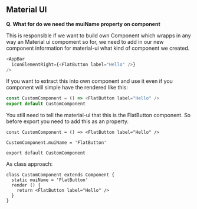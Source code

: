 ## Material UI

**Q. What for do we need the muiName property on component**

This is responsible if we want to build own Component which wrapps in any way an Material ui compoment so for, we need to add in our new component information for material-ui what kind of component we created.

```javascript
<AppBar
  iconElementRight={<FlatButton label="Hello" />}
/>
```

If you want to extract this into own component and use it even if you component will simple have the <FlatButton> rendered like this:

```javascript
const CustomComponent = () => <FlatButton label="Hello" />
export default CustomComponent
```

You still need to tell the material-ui that this is the FlatButton component. So before export you need to add this as an property.

```
const CustomComponent = () => <FlatButton label="Hello" />

CustomComponent.muiName = 'FlatButton'

export default CustomComponent
```

As class approach:
```
class CustomComponent extends Component {
  static muiName = 'FlatButton'
  render () {
    return <FlatButton label="Hello" />
  }
}
```
